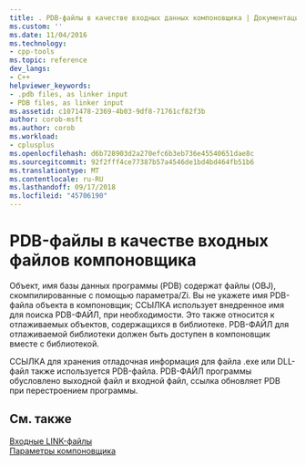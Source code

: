 ```yaml
---
title: . PDB-файлы в качестве входных данных компоновщика | Документация Майкрософт
ms.custom: ''
ms.date: 11/04/2016
ms.technology:
- cpp-tools
ms.topic: reference
dev_langs:
- C++
helpviewer_keywords:
- .pdb files, as linker input
- PDB files, as linker input
ms.assetid: c1071478-2369-4b03-9df8-71761cf82f3b
author: corob-msft
ms.author: corob
ms.workload:
- cplusplus
ms.openlocfilehash: d6b728903d2a270efc6b3eb736e45540651dae8c
ms.sourcegitcommit: 92f2fff4ce77387b57a4546de1bd4bd464fb51b6
ms.translationtype: MT
ms.contentlocale: ru-RU
ms.lasthandoff: 09/17/2018
ms.locfileid: "45706190"
---
```

# <a name="pdb-files-as-linker-input"></a>PDB-файлы в качестве входных файлов компоновщика

Объект, имя базы данных программы (PDB) содержат файлы (OBJ), скомпилированные с помощью параметра/Zi. Вы не укажете имя PDB-файла объекта в компоновщик; ССЫЛКА использует внедренное имя для поиска PDB-ФАЙЛ, при необходимости. Это также относится к отлаживаемых объектов, содержащихся в библиотеке. PDB-ФАЙЛ для отлаживаемой библиотеки должен быть доступен в компоновщик вместе с библиотекой.

ССЫЛКА для хранения отладочная информация для файла .exe или DLL-файл также используется PDB-файла. PDB-ФАЙЛ программы обусловлено выходной файл и входной файл, ссылка обновляет PDB при перестроением программы.

## <a name="see-also"></a>См. также

[Входные LINK-файлы](../../build/reference/link-input-files.md)<br/>
[Параметры компоновщика](../../build/reference/linker-options.md)